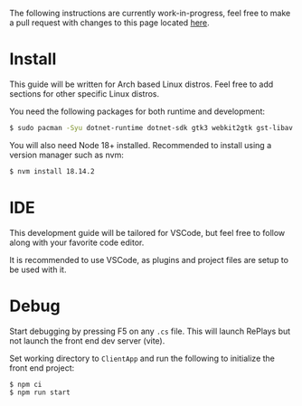 The following instructions are currently work-in-progress, feel free to make a pull request with changes to this page located [here](https://github.com/lulzsun/RePlays/blob/main/.github/wiki/Development-Linux.md).

# Install

This guide will be written for Arch based Linux distros. Feel free to add sections for other specific Linux distros.

You need the following packages for both runtime and development:

```bash
$ sudo pacman -Syu dotnet-runtime dotnet-sdk gtk3 webkit2gtk gst-libav libayatana-appindicator
```

You will also need Node 18+ installed. Recommended to install using a version manager such as nvm:

```bash
$ nvm install 18.14.2
```

# IDE

This development guide will be tailored for VSCode, but feel free to follow along with your favorite code editor.

It is recommended to use VSCode, as plugins and project files are setup to be used with it.

# Debug

Start debugging by pressing F5 on any `.cs` file. This will launch RePlays but not launch the front end dev server (vite).

Set working directory to `ClientApp` and run the following to initialize the front end project:

```bash
$ npm ci
$ npm run start
```
